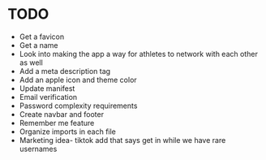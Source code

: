 # TODO

- Get a favicon
- Get a name
- Look into making the app a way for athletes to network with each other as well
- Add a meta description tag
- Add an apple icon and theme color
- Update manifest
- Email verification
- Password complexity requirements
- Create navbar and footer
- Remember me feature
- Organize imports in each file
- Marketing idea- tiktok add that says get in while we have rare usernames
